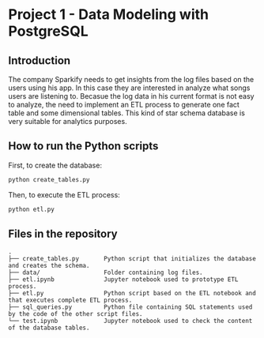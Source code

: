 # Project 1 - Data Modeling with PostgreSQL 

## Introduction

The company Sparkify needs to get insights from the log files based on the users using his app. In this
case they are interested in analyze what songs users are listening to. Becasue the log data in his current
format is not easy to analyze, the need to implement an ETL process to generate one fact table and some dimensional tables. This kind of star schema database is very suitable for analytics purposes.

## How to run the Python scripts

First, to create the database:
```bash
python create_tables.py
```

Then, to execute the ETL process:
```bash
python etl.py
```

## Files in the repository

```
.
├── create_tables.py       Python script that initializes the database and creates the schema.
├── data/                  Folder containing log files.
├── etl.ipynb              Jupyter notebook used to prototype ETL process.
├── etl.py                 Python script based on the ETL notebook and that executes complete ETL process.
├── sql_queries.py         Python file containing SQL statements used by the code of the other script files.
└── test.ipynb             Jupyter notebook used to check the content of the database tables.
```